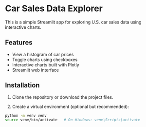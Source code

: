 # Car Sales Data Explorer

This is a simple Streamlit app for exploring U.S. car sales data using interactive charts.

## Features

- View a histogram of car prices
- Toggle charts using checkboxes
- Interactive charts built with Plotly
- Streamlit web interface

## Installation

1. Clone the repository or download the project files.

2. Create a virtual environment (optional but recommended):

```bash
python -m venv venv
source venv/bin/activate   # On Windows: venv\Scripts\activate